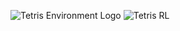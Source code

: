![Tetris Environment Logo](https://github.com/jaybutera/tetris-environment/blob/master/tetrisEnv.png) ![Tetris RL](https://github.com/jaybutera/tetris-environment/blob/master/TetrisEnvHeader.png)
